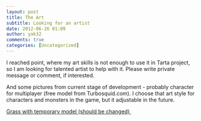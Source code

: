 ```yaml
---
layout: post
title: The Art
subtitle: Looking for an artist
date: 2012-06-26 01:09
author: yak32
comments: true
categories: [Uncategorized]
---
```

I reached point, where my art skills is not enough to use it in Tarta project, so I am looking for talented artist to help with it. Please write private message or comment, if interested.

And some pictures from current stage of development - probably character for multiplayer (free model from Turbosquid.com). I choose that art style for characters and monsters in the game, but it adjustable in the future.
<a href="/blog/images/uploads/2012/06/player.jpg"><img class="image featured" title="player" src="/blog/images/uploads/2012/06/player-1024x753.jpg" alt=""/>

Grass with temporary model (should be changed)
</a><a href="/blog/images/uploads/2012/06/tarta_grass1.jpg"><img class="image featured" title="tarta_grass" src="/blog/images/uploads/2012/06/tarta_grass1-1024x598.jpg" alt=""/></a>
